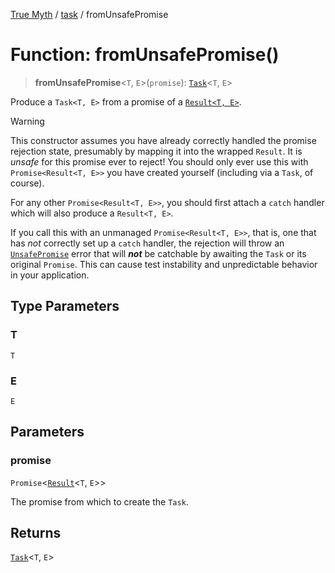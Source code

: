 [True Myth](../../index.md) / [task](../index.md) / fromUnsafePromise

# Function: fromUnsafePromise()

> **fromUnsafePromise**\<`T`, `E`\>(`promise`): [`Task`](../classes/Task.md)\<`T`, `E`\>

Produce a `Task<T, E>` from a promise of a [`Result<T, E>`](../../result/classes/Result.md).

> [!WARNING]
> This constructor assumes you have already correctly handled the promise
> rejection state, presumably by mapping it into the wrapped `Result`. It is
> *unsafe* for this promise ever to reject! You should only ever use this
> with `Promise<Result<T, E>>` you have created yourself (including via a
> `Task`, of course).
>
> For any other `Promise<Result<T, E>>`, you should first attach a `catch`
> handler which will also produce a `Result<T, E>`.
>
> If you call this with an unmanaged `Promise<Result<T, E>>`, that is, one
> that has *not* correctly set up a `catch` handler, the rejection will
> throw an [`UnsafePromise`](../classes/UnsafePromise.md) error that will ***not*** be catchable
> by awaiting the `Task` or its original `Promise`. This can cause test
> instability and unpredictable behavior in your application.

## Type Parameters

### T

`T`

### E

`E`

## Parameters

### promise

`Promise`\<[`Result`](../../result/classes/Result.md)\<`T`, `E`\>\>

The promise from which to create the `Task`.

## Returns

[`Task`](../classes/Task.md)\<`T`, `E`\>
